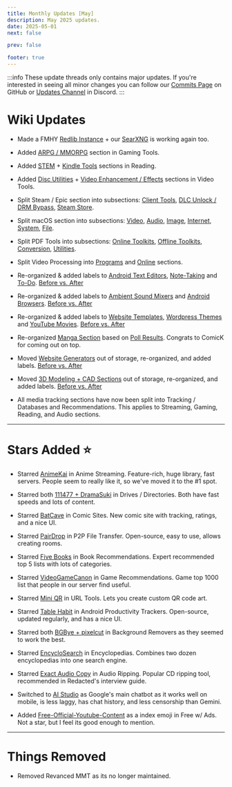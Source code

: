 ```yaml
---
title: Monthly Updates [May]
description: May 2025 updates.
date: 2025-05-01
next: false

prev: false

footer: true
---
```


<Post authors="nbats"/>

:::info
These update threads only contains major updates. If you're interested
in seeing all minor changes you can follow our
[Commits Page](https://github.com/fmhy/FMHYedit/commits/main) on GitHub or
[Updates Channel](https://redd.it/17f8msf) in Discord.
:::

# Wiki Updates

- Made a FMHY [Redlib Instance](https://redlib.fmhy.net/r/FREEMEDIAHECKYEAH/wiki/index) + our [SearXNG](https://searx.fmhy.net/) is working again too.

- Added [ARPG / MMORPG](https://fmhy.net/gaming-tools#arpg-mmorpg-tools) section in Gaming Tools.

- Added [STEM](https://fmhy.net/readingpiracyguide#stem-resources) + [Kindle Tools](https://fmhy.net/readingpiracyguide#kindle-tools) sections in Reading.

- Added [Disc Utilities](https://fmhy.net/video-tools#disc-utilities) + [Video Enhancement / Effects](https://fmhy.net/video-tools#video-enhancement-effects) sections in Video Tools.

- Split Steam / Epic section into subsections: [Client Tools](https://fmhy.net/gaming-tools#client-tools), [DLC Unlock / DRM Bypass](https://fmhy.net/gaming-tools#dlc-unlock-drm-bypass), [Steam Store](https://fmhy.net/gaming-tools#steam-store).

- Split macOS section into subsections: [Video](https://fmhy.net/linuxguide#mac-video), [Audio](https://fmhy.net/linuxguide#mac-audio), [Image](https://fmhy.net/linuxguide#mac-images), [Internet](https://fmhy.net/linuxguide#mac-internet), [System](https://fmhy.net/linuxguide#system-tools), [File](https://fmhy.net/linuxguide#file-tools-1).

- Split PDF Tools into subsections: [Online Toolkits](https://fmhy.net/file-tools#online-pdf-toolkits), [Offline Toolkits](https://fmhy.net/file-tools#offline-pdf-toolkits), [Conversion](https://fmhy.net/file-tools#pdf-conversion-tools), [Utilities](https://fmhy.net/file-tools#pdf-utilities).

- Split Video Processing into [Programs](https://fmhy.net/video-tools#processing-encoding) and [Online](https://fmhy.net/video-tools#online-processing) sections.

- Re-organized & added labels to [Android Text Editors](https://fmhy.net/storage#android-text-editors), [Note-Taking](https://fmhy.net/storage#note-taking) and [To-Do](https://fmhy.net/storage#to-do-apps). [Before vs. After](https://i.imgur.com/JyGeAsi.jpeg)

- Re-organized & added labels to [Ambient Sound Mixers](https://fmhy.net/storage#ambient-sound-mixers) and [Android Browsers](https://fmhy.net/storage#android-browsers). [Before vs. After](https://i.imgur.com/F48u9pk.png)

- Re-organized & added labels to [Website Templates](https://fmhy.net/storage#website-templates), [Wordpress Themes](https://fmhy.net/storage#wordpress-themes) and [YouTube Movies](https://fmhy.net/videopiracyguide#free-w-ads). [Before vs. After](https://i.imgur.com/Q84jTaz.png)

- Re-organized [Manga Section](https://fmhy.net/readingpiracyguide#manga) based on [Poll Results](https://challonge.com/lzbv9baj/). Congrats to ComicK for coming out on top.

- Moved [Website Generators](https://fmhy.net/devtools#website-generators) out of storage, re-organized, and added labels. [Before vs. After](https://i.imgur.com/V1DWN9D.jpeg)

- Moved [3D Modeling + CAD Sections](https://fmhy.net/img-tools#_3d-models) out of storage, re-organized, and added labels. [Before vs. After](https://i.imgur.com/4V41Zdx.png)

- All media tracking sections have now been split into Tracking / Databases and Recommendations. This applies to Streaming, Gaming, Reading, and Audio sections.

***

# Stars Added ⭐

- Starred [AnimeKai](https://fmhy.net/videopiracyguide) in Anime Streaming. Feature-rich, huge library, fast servers. People seem to really like it, so we've moved it to the #1 spot.

- Starred both [111477 + DramaSuki](https://fmhy.net/videopiracyguide#drives-directories) in Drives / Directories. Both have fast speeds and lots of content.

- Starred [BatCave](https://fmhy.net/readingpiracyguide#comics) in Comic Sites. New comic site with tracking, ratings, and a nice UI.

- Starred [PairDrop](https://fmhy.net/file-tools#p2p-transfer) in P2P File Transfer. Open-source, easy to use, allows creating rooms.

- Starred [Five Books](https://fmhy.net/readingpiracyguide#curated-recommendations) in Book Recommendations. Expert recommended top 5 lists with lots of categories.

- Starred [VideoGameCanon](https://fmhy.net/gaming-tools#curated-recommendations) in Game Recommendations. Game top 1000 list that people in our server find useful.

- Starred [Mini QR](https://fmhy.net/internet-tools#url-tools) in URL Tools. Lets you create custom QR code art.

- Starred [Table Habit](https://fmhy.net/android-iosguide#productivity-trackers) in Android Productivity Trackers. Open-source, updated regularly, and has a nice UI.

- Starred both [BGBye + pixelcut](https://fmhy.net/storage#background-removers) in Background Removers as they seemed to work the best.

- Starred [EncycloSearch](https://encyclosearch.org/) in Encyclopedias. Combines two dozen encyclopedias into one search engine.

- Starred [Exact Audio Copy](https://fmhy.net/audiopiracyguide#audio-ripping-tools) in Audio Ripping. Popular CD ripping tool, recommended in Redacted's interview guide.

- Switched to [AI Studio](https://fmhy.net/ai#online-chatbots) as Google's main chatbot as it works well on mobile, is less laggy, has chat history, and less censorship than Gemini.

- Added [Free-Official-Youtube-Content](https://fmhy.net/videopiracyguide#free-w-ads) as a index emoji in Free w/ Ads. Not a star, but I feel its good enough to mention.

***
 
# Things Removed

- Removed Revanced MMT as its no longer maintained.
